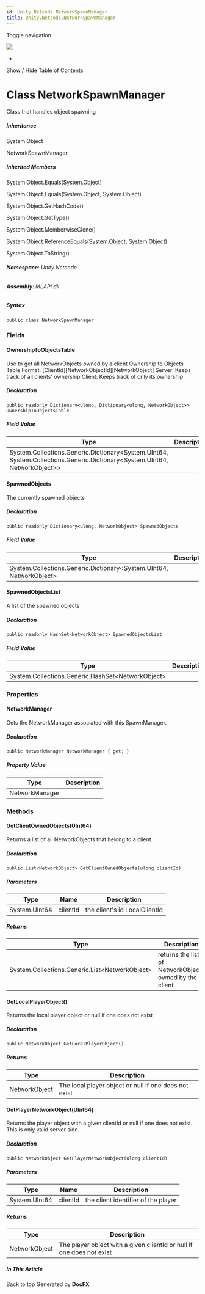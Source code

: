 ```yaml
---
id: Unity.Netcode.NetworkSpawnManager
title: Unity.Netcode.NetworkSpawnManager
---
```


<div id="wrapper">

<div>

<div class="container">

<div class="navbar-header">

Toggle navigation

<img src="../logo.svg" id="logo" class="svg" />

</div>

<div id="navbar" class="collapse navbar-collapse">

<div class="form-group">

</div>

</div>

</div>

<div class="subnav navbar navbar-default">

<div id="breadcrumb" class="container hide-when-search">

-   

</div>

</div>

</div>

<div class="container body-content hide-when-search" role="main">

<div class="sidenav hide-when-search">

Show / Hide Table of Contents

<div id="sidetoggle" class="sidetoggle collapse">

<div id="sidetoc">

</div>

</div>

</div>

<div class="article row grid-right">

<div class="col-md-10">

# Class NetworkSpawnManager

<div class="markdown level0 summary">

Class that handles object spawning

</div>

<div class="markdown level0 conceptual">

</div>

<div class="inheritance">

##### Inheritance

<div class="level0">

System.Object

</div>

<div class="level1">

NetworkSpawnManager

</div>

</div>

<div class="inheritedMembers">

##### Inherited Members

<div>

System.Object.Equals(System.Object)

</div>

<div>

System.Object.Equals(System.Object, System.Object)

</div>

<div>

System.Object.GetHashCode()

</div>

<div>

System.Object.GetType()

</div>

<div>

System.Object.MemberwiseClone()

</div>

<div>

System.Object.ReferenceEquals(System.Object, System.Object)

</div>

<div>

System.Object.ToString()

</div>

</div>

###### **Namespace**: Unity.Netcode

###### **Assembly**: MLAPI.dll

##### Syntax

<div class="codewrapper">

``` lang-csharp
public class NetworkSpawnManager
```

</div>

### Fields

#### OwnershipToObjectsTable

<div class="markdown level1 summary">

Use to get all NetworkObjects owned by a client Ownership to Objects
Table Format: \[ClientId\]\[NetworkObjectId\]\[NetworkObject\] Server:
Keeps track of all clients' ownership Client: Keeps track of only its
ownership

</div>

<div class="markdown level1 conceptual">

</div>

##### Declaration

<div class="codewrapper">

``` lang-csharp
public readonly Dictionary<ulong, Dictionary<ulong, NetworkObject>> OwnershipToObjectsTable
```

</div>

##### Field Value

| Type                                                                                                                          | Description |
|-------------------------------------------------------------------------------------------------------------------------------|-------------|
| System.Collections.Generic.Dictionary\<System.UInt64, System.Collections.Generic.Dictionary\<System.UInt64, NetworkObject\>\> |             |

#### SpawnedObjects

<div class="markdown level1 summary">

The currently spawned objects

</div>

<div class="markdown level1 conceptual">

</div>

##### Declaration

<div class="codewrapper">

``` lang-csharp
public readonly Dictionary<ulong, NetworkObject> SpawnedObjects
```

</div>

##### Field Value

| Type                                                                  | Description |
|-----------------------------------------------------------------------|-------------|
| System.Collections.Generic.Dictionary\<System.UInt64, NetworkObject\> |             |

#### SpawnedObjectsList

<div class="markdown level1 summary">

A list of the spawned objects

</div>

<div class="markdown level1 conceptual">

</div>

##### Declaration

<div class="codewrapper">

``` lang-csharp
public readonly HashSet<NetworkObject> SpawnedObjectsList
```

</div>

##### Field Value

| Type                                                | Description |
|-----------------------------------------------------|-------------|
| System.Collections.Generic.HashSet\<NetworkObject\> |             |

### Properties

#### NetworkManager

<div class="markdown level1 summary">

Gets the NetworkManager associated with this SpawnManager.

</div>

<div class="markdown level1 conceptual">

</div>

##### Declaration

<div class="codewrapper">

``` lang-csharp
public NetworkManager NetworkManager { get; }
```

</div>

##### Property Value

| Type           | Description |
|----------------|-------------|
| NetworkManager |             |

### Methods

#### GetClientOwnedObjects(UInt64)

<div class="markdown level1 summary">

Returns a list of all NetworkObjects that belong to a client.

</div>

<div class="markdown level1 conceptual">

</div>

##### Declaration

<div class="codewrapper">

``` lang-csharp
public List<NetworkObject> GetClientOwnedObjects(ulong clientId)
```

</div>

##### Parameters

| Type          | Name     | Description                   |
|---------------|----------|-------------------------------|
| System.UInt64 | clientId | the client's id LocalClientId |

##### Returns

| Type                                             | Description                                            |
|--------------------------------------------------|--------------------------------------------------------|
| System.Collections.Generic.List\<NetworkObject\> | returns the list of NetworkObjects owned by the client |

#### GetLocalPlayerObject()

<div class="markdown level1 summary">

Returns the local player object or null if one does not exist

</div>

<div class="markdown level1 conceptual">

</div>

##### Declaration

<div class="codewrapper">

``` lang-csharp
public NetworkObject GetLocalPlayerObject()
```

</div>

##### Returns

| Type          | Description                                           |
|---------------|-------------------------------------------------------|
| NetworkObject | The local player object or null if one does not exist |

#### GetPlayerNetworkObject(UInt64)

<div class="markdown level1 summary">

Returns the player object with a given clientId or null if one does not
exist. This is only valid server side.

</div>

<div class="markdown level1 conceptual">

</div>

##### Declaration

<div class="codewrapper">

``` lang-csharp
public NetworkObject GetPlayerNetworkObject(ulong clientId)
```

</div>

##### Parameters

| Type          | Name     | Description                         |
|---------------|----------|-------------------------------------|
| System.UInt64 | clientId | the client identifier of the player |

##### Returns

| Type          | Description                                                           |
|---------------|-----------------------------------------------------------------------|
| NetworkObject | The player object with a given clientId or null if one does not exist |

</div>

<div class="hidden-sm col-md-2" role="complementary">

<div class="sideaffix">

<div class="contribution">

</div>

##### In This Article

<div>

</div>

</div>

</div>

</div>

</div>

<div class="grad-bottom">

</div>

<div class="footer">

<div class="container">

Back to top Generated by **DocFX**

</div>

</div>

</div>
